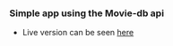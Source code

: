### Simple app using the Movie-db api

- Live version can be seen [here](https://themoviedbportfolioapp.herokuapp.com/)
